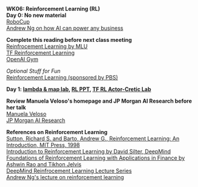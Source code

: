 **WK06: Reinforcement Learning (RL)**  
**Day 0: No new material**  
[RoboCup](https://www.robocup.org/a_brief_history_of_robocup)  
[Andrew Ng on how AI can power any business](https://www.ted.com/talks/andrew_ng_how_ai_could_empower_any_business?language=en)  

**Complete this reading before next class meeting**  
[Reinfrocement Learning by MLU](https://mlu-explain.github.io/reinforcement-learning/)  
[TF Reinforcement Learning](https://www.tensorflow.org/agents/tutorials/0_intro_rl)  
[OpenAI Gym](https://openai.com/blog/openai-gym-beta/)

*Optional Stuff for Fun*  
[Reinforcement Learning (sponsored by PBS)](https://www.youtube.com/watch?v=nIgIv4IfJ6s&list=PL8dPuuaLjXtO65LeD2p4_Sb5XQ51par_b&index=10)  

**Day 1: [lambda & map lab](https://colab.research.google.com/drive/18hEb8oVn7bghj5HkCg6HziRxVH8s78vT?usp=sharing), [RL PPT](https://www.dropbox.com/s/je3r00ft8xfoa2r/06-0%20Reinforcement%20Learning.pptx?dl=0), [TF RL Actor-Cretic Lab](https://colab.research.google.com/drive/15V79kVzErQA9pVt2a47Ezvt2QVDKc2oV?usp=sharing)**  

**Review Manuela Veloso's homepage and JP Morgan AI Research before her talk**  
[Manuela Veloso](http://www.cs.cmu.edu/~mmv/)  
[JP Morgan AI Research](https://www.jpmorgan.com/technology/artificial-intelligence)  

**References on Reinforcement Learning**  
[Sutton, Richard S. and Barto, Andrew G., Reinforcement Learning: An Introduction, MIT Press, 1998](http://www.incompleteideas.net/book/the-book-2nd.html)  
[Introduction to Reinforcement Learning by David Silter, DeepMind](https://www.deepmind.com/learning-resources/introduction-to-reinforcement-learning-with-david-silver)  
[Foundations of Reinforcement Learning with Applications in Finance by Ashwin Rao and Tikhon Jelvis](https://stanford.edu/~ashlearn/RLForFinanceBook/book.pdf)  
[DeepMind Reinfrocement Learning Lecture Series](https://www.deepmind.com/learning-resources/reinforcement-learning-lecture-series-2021)  
[Andrew Ng's lecture on reinforcement learning](https://www.youtube.com/watch?v=RtxI449ZjSc)  
